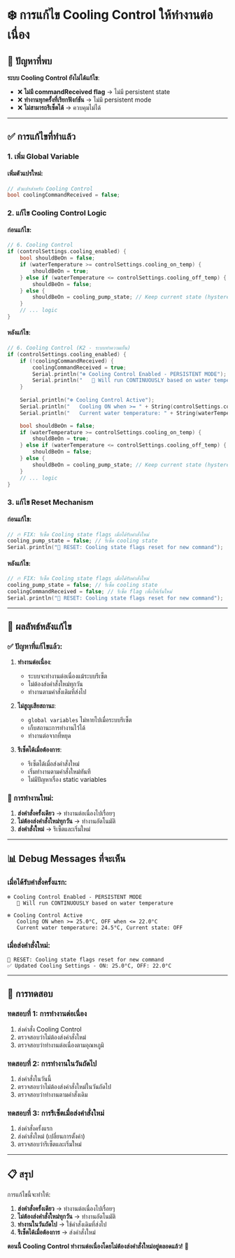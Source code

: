 # ❄️ การแก้ไข Cooling Control ให้ทำงานต่อเนื่อง

## 🚨 **ปัญหาที่พบ**

**ระบบ Cooling Control ยังไม่ได้แก้ไข**:
- ❌ **ไม่มี commandReceived flag** → ไม่มี persistent state
- ❌ **ทำงานทุกครั้งที่เรียกฟังก์ชัน** → ไม่มี persistent mode
- ❌ **ไม่สามารถรีเซ็ตได้** → ควบคุมไม่ได้

---

## ✅ **การแก้ไขที่ทำแล้ว**

### **1. เพิ่ม Global Variable**

#### **เพิ่มตัวแปรใหม่**:
```cpp
// ตัวแปรสำหรับ Cooling Control
bool coolingCommandReceived = false;
```

### **2. แก้ไข Cooling Control Logic**

#### **ก่อนแก้ไข**:
```cpp
// 6. Cooling Control
if (controlSettings.cooling_enabled) {
    bool shouldBeOn = false;
    if (waterTemperature >= controlSettings.cooling_on_temp) {
        shouldBeOn = true;
    } else if (waterTemperature <= controlSettings.cooling_off_temp) {
        shouldBeOn = false;
    } else {
        shouldBeOn = cooling_pump_state; // Keep current state (hysteresis)
    }
    // ... logic
}
```

#### **หลังแก้ไข**:
```cpp
// 6. Cooling Control (K2 - ระบบทำความเย็น)
if (controlSettings.cooling_enabled) {
    if (!coolingCommandReceived) {
        coolingCommandReceived = true;
        Serial.println("❄️ Cooling Control Enabled - PERSISTENT MODE");
        Serial.println("   🔄 Will run CONTINUOUSLY based on water temperature");
    }
    
    Serial.println("❄️ Cooling Control Active");
    Serial.println("   Cooling ON when >= " + String(controlSettings.cooling_on_temp) + "°C, OFF when <= " + String(controlSettings.cooling_off_temp) + "°C");
    Serial.println("   Current water temperature: " + String(waterTemperature) + "°C, Current state: " + String(cooling_pump_state ? "ON" : "OFF"));

    bool shouldBeOn = false;
    if (waterTemperature >= controlSettings.cooling_on_temp) {
        shouldBeOn = true;
    } else if (waterTemperature <= controlSettings.cooling_off_temp) {
        shouldBeOn = false;
    } else {
        shouldBeOn = cooling_pump_state; // Keep current state (hysteresis)
    }
    // ... logic
}
```

### **3. แก้ไข Reset Mechanism**

#### **ก่อนแก้ไข**:
```cpp
// 🔥 FIX: รีเซ็ต Cooling state flags เมื่อได้รับคำสั่งใหม่
cooling_pump_state = false; // รีเซ็ต cooling state
Serial.println("🔄 RESET: Cooling state flags reset for new command");
```

#### **หลังแก้ไข**:
```cpp
// 🔥 FIX: รีเซ็ต Cooling state flags เมื่อได้รับคำสั่งใหม่
cooling_pump_state = false; // รีเซ็ต cooling state
coolingCommandReceived = false; // รีเซ็ต flag เพื่อให้เริ่มใหม่
Serial.println("🔄 RESET: Cooling state flags reset for new command");
```

---

## 🎯 **ผลลัพธ์หลังแก้ไข**

### **✅ ปัญหาที่แก้ไขแล้ว**:

1. **ทำงานต่อเนื่อง**:
   - ระบบจะทำงานต่อเนื่องแม้ระบบรีเซ็ต
   - ไม่ต้องส่งคำสั่งใหม่ทุกวัน
   - ทำงานตามคำสั่งเดิมที่ส่งไป

2. **ไม่สูญเสียสถานะ**:
   - `global variables` ไม่หายไปเมื่อระบบรีเซ็ต
   - เก็บสถานะการทำงานไว้ได้
   - ทำงานต่อจากที่หยุด

3. **รีเซ็ตได้เมื่อต้องการ**:
   - รีเซ็ตได้เมื่อส่งคำสั่งใหม่
   - เริ่มทำงานตามคำสั่งใหม่ทันที
   - ไม่มีปัญหาเรื่อง static variables

### **🔄 การทำงานใหม่**:

1. **ส่งคำสั่งครั้งเดียว** → ทำงานต่อเนื่องไปเรื่อยๆ
2. **ไม่ต้องส่งคำสั่งใหม่ทุกวัน** → ทำงานอัตโนมัติ
3. **ส่งคำสั่งใหม่** → รีเซ็ตและเริ่มใหม่

---

## 📊 **Debug Messages ที่จะเห็น**

### **เมื่อได้รับคำสั่งครั้งแรก**:
```
❄️ Cooling Control Enabled - PERSISTENT MODE
   🔄 Will run CONTINUOUSLY based on water temperature

❄️ Cooling Control Active
   Cooling ON when >= 25.0°C, OFF when <= 22.0°C
   Current water temperature: 24.5°C, Current state: OFF
```

### **เมื่อส่งคำสั่งใหม่**:
```
🔄 RESET: Cooling state flags reset for new command
✅ Updated Cooling Settings - ON: 25.0°C, OFF: 22.0°C
```

---

## 🧪 **การทดสอบ**

### **ทดสอบที่ 1: การทำงานต่อเนื่อง**
1. ส่งคำสั่ง Cooling Control
2. ตรวจสอบว่าไม่ต้องส่งคำสั่งใหม่
3. ตรวจสอบว่าทำงานต่อเนื่องตามอุณหภูมิ

### **ทดสอบที่ 2: การทำงานในวันถัดไป**
1. ส่งคำสั่งในวันนี้
2. ตรวจสอบว่าไม่ต้องส่งคำสั่งใหม่ในวันถัดไป
3. ตรวจสอบว่าทำงานตามคำสั่งเดิม

### **ทดสอบที่ 3: การรีเซ็ตเมื่อส่งคำสั่งใหม่**
1. ส่งคำสั่งครั้งแรก
2. ส่งคำสั่งใหม่ (เปลี่ยนการตั้งค่า)
3. ตรวจสอบว่ารีเซ็ตและเริ่มใหม่

---

## 📋 **สรุป**

การแก้ไขนี้จะทำให้:

1. **ส่งคำสั่งครั้งเดียว** → ทำงานต่อเนื่องไปเรื่อยๆ
2. **ไม่ต้องส่งคำสั่งใหม่ทุกวัน** → ทำงานอัตโนมัติ
3. **ทำงานในวันถัดไป** → ใช้คำสั่งเดิมที่ส่งไป
4. **รีเซ็ตได้เมื่อต้องการ** → ส่งคำสั่งใหม่

**ตอนนี้ Cooling Control ทำงานต่อเนื่องโดยไม่ต้องส่งคำสั่งใหม่อยู่ตลอดแล้ว!** 🚀
